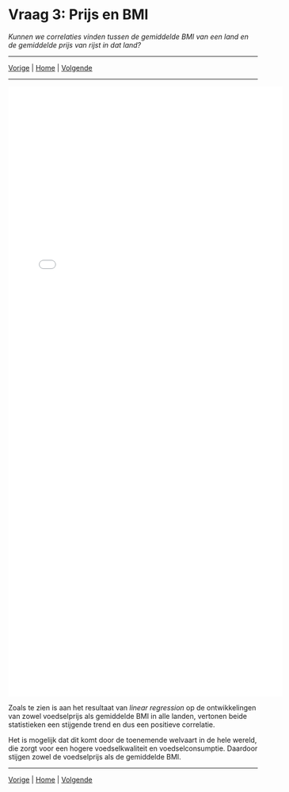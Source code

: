 # Vraag 3: Prijs en BMI
*Kunnen we correlaties vinden tussen de gemiddelde BMI van een land en de gemiddelde prijs van rijst in dat land?*

<hr>
<a href="/DAV/q2">Vorige</a> | <a href="/DAV/dashboard">Home</a> | <a href="/DAV/q4">Volgende</a>
<hr>

<iframe src="/DAV/git/lineair_regression.html"
    sandbox="allow-same-origin allow-scripts"
    height="1230"
    width="110%"
    max-width="100%"
    scrolling="yes"
    seamless="seamless"
    frameborder="0">
</iframe>

Zoals te zien is aan het resultaat van *linear regression* op de ontwikkelingen van zowel voedselprijs als gemiddelde BMI in alle landen, vertonen beide statistieken een stijgende trend en dus een positieve correlatie.

Het is mogelijk dat dit komt door de toenemende welvaart in de hele wereld, die zorgt voor een hogere voedselkwaliteit en voedselconsumptie. Daardoor stijgen zowel de voedselprijs als de gemiddelde BMI.

<hr>
<a href="/DAV/q2">Vorige</a> | <a href="/DAV/dashboard">Home</a> | <a href="/DAV/q4">Volgende</a>
